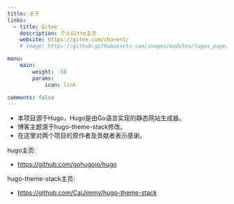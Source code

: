 ```yaml
---
title: 关于
links:
  - title: Gitee
    description: 个人Gitte主页
    website: https://gitee.com/charent/
    # image: https://github.githubassets.com/images/modules/logos_page/GitHub-Mark.png

menu:
    main: 
        weight: -50
        params:
            icon: link

comments: false
---
```


* 本项目源于Hugo，Hugo是由Go语言实现的静态网站生成器。
* 博客主题源于hugo-theme-stack修改。
* 在这里对两个项目的原作者及贡献者表示感谢。


hugo主页:
  - <https://github.com/gohugoio/hugo>

hugo-theme-stack主页:
  - <https://github.com/CaiJimmy/hugo-theme-stack>